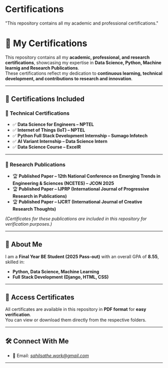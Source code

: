 # Certifications
"This repository contains all my academic and professional certifications."
# 📜 My Certifications  

This repository contains all my **academic, professional, and research certifications**, showcasing my expertise in **Data Science, Python, Machine learnig and Research Publications**.  
These certifications reflect my dedication to **continuous learning, technical development, and contributions to research and innovation**.

---

## 🚀 **Certifications Included**

### 📂 **Technical Certifications**
- ✅ **Data Science for Engineers – NPTEL**
- ✅ **Internet of Things (IoT) – NPTEL**
- ✅ **Python Full Stack Development Internship – Sumago Infotech**
- ✅ **AI Variant Internship – Data Science Intern**
- ✅ **Data Science Course – ExcelR**

---

### 📂 **Research Publications**
- 🏆 **Published Paper – 12th National Conference on Emerging Trends in Engineering & Sciences (NCETES) – JCON 2025**  
- 🏆 **Published Paper – IJPRP (International Journal of Progressive Research in Publications)**  
- 🏆 **Published Paper – IJCRT (International Journal of Creative Research Thoughts)**  

*(Certificates for these publications are included in this repository for verification purposes.)*

---

## 📌 **About Me**

I am a **Final Year BE Student (2025 Pass-out)** with an overall GPA of **8.55**, skilled in:
- **Python, Data Science, Machine Learning**
- **Full Stack Development (Django, HTML, CSS)**


---

## 🔗 **Access Certificates**

All certificates are available in this repository in **PDF format** for **easy verification**.  
You can view or download them directly from the respective folders.

---

## 🛠️ **Connect With Me**

- 📧 Email: *sahilsathe.work@gmail.com*  


---  
